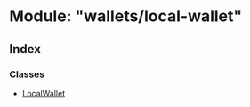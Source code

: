 # Module: "wallets/local-wallet"

## Index

### Classes

* [LocalWallet](../classes/_wallets_local_wallet_.localwallet.md)

